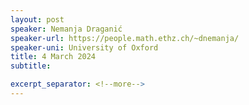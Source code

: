 ```yaml
---
layout: post
speaker: Nemanja Draganić
speaker-url: https://people.math.ethz.ch/~dnemanja/
speaker-uni: University of Oxford
title: 4 March 2024
subtitle: 

excerpt_separator: <!--more-->
---
```


<!--more-->

